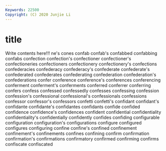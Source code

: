 ```yaml
---
Keywords: 22500
Copyright: (C) 2020 Junjie Li
---
```


# title

Write contents here!!!
ne's 
cones 
confab 
confab's
confabbed 
confabbing 
confabs 
confection 
confection's 
confectioner 
confectioner's 
confectioneries 
confectioners 
confectionery
confectionery's 
confections 
confederacies 
confederacy 
confederacy's 
confederate 
confederate's 
confederated 
confederates 
confederating
confederation 
confederation's 
confederations 
confer 
conference 
conference's 
conferences 
conferencing 
conferment 
conferment's
conferments 
conferred 
conferrer 
conferring 
confers 
confess 
confessed 
confessedly 
confesses 
confessing
confession 
confession's 
confessional 
confessional's 
confessionals 
confessions 
confessor 
confessor's 
confessors 
confetti
confetti's 
confidant 
confidant's 
confidante 
confidante's 
confidantes 
confidants 
confide 
confided 
confidence
confidence's 
confidences 
confident 
confidential 
confidentiality 
confidentiality's 
confidentially 
confidently 
confides 
confiding
configurable 
configuration 
configuration's 
configurations 
configure 
configured 
configures 
configuring 
confine 
confine's
confined 
confinement 
confinement's 
confinements 
confines 
confining 
confirm 
confirmation 
confirmation's 
confirmations
confirmatory 
confirmed 
confirming 
confirms 
confiscate 
confiscated 
